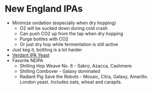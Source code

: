 # New England IPAs

 * Minimize oxidation (especially when dry hopping)
   * O2 will be sucked down during cold crash
   * Can push CO2 up from the tap when dry hopping
   * Purge bottles with CO2
   * Or just dry hop while fermentation is still active
 * Just keg it, bottling is a lot harder
 * [Verdant IPA Yeast](https://www.youtube.com/watch?v=fv5Mw7tOHig)
 * Favorite NEIPA
   * Shilling Hop Weave No. 6 - Sabro, Azacca, Cashmere
   * Shilling Combover - Galaxy dominated
   * Radiant Pig Save the Robots - Mosaic, Citra, Galaxy, Amarillo. London yeast.
     Includes oats, wheat and carapils.
